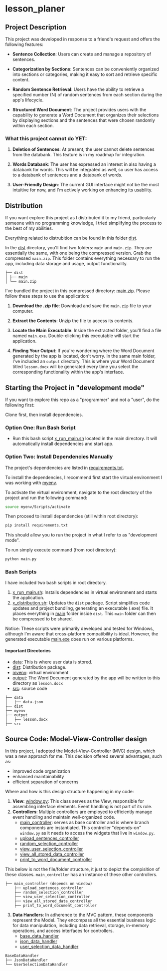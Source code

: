 # lesson_planer

## Project Description

This project was developed in response to a friend's request and offers the following features:

- **Sentence Collection**: Users can create and manage a repository of sentences.

- **Categorization by Sections**: Sentences can be conveniently organized into sections or categories, making it easy to sort and retrieve specific content.

- **Random Sentence Retrieval**: Users have the ability to retrieve a specified number (N) of random sentences from each section during the app's lifecycle.

- **Structured Word Document**: The project provides users with the capability to generate a Word Document that organizes their selections by displaying sections and the sentences that were chosen randomly within each section.


### What this project cannot do YET:

1. **Deletion of Sentences**: At present, the user cannot delete sentences from the databank. This feature is in my roadmap for integration.

2. **Words Databank**: The user has expressed an interest in also having a databank for words. This will be integrated as well, so user has access to a databank of sentences and a databank of words.

3. **User-Friendly Design**: The current GUI interface might not be the most intuitive for now, and I'm actively working on enhancing its usability.   

## Distribution

If you want explore this project as I distributed it to my friend, particularly someone with no programming knowledge, I tried simplifying the process to the best of my abilities.

Everything related to distrubition can be found in this folder [dist](./dist).

In the [dist](./dist) directory, you'll find two folders: `main` and `main.zip`. They are essentially the same, with one being the compressed version. Grab the compressed `main.zip`. This folder contains everything necessary to run the app, including data storage and usage, output functionality.

```
├── dist
│ ├── main
│ └── main.zip
```

I've bundled the project in this compressed directory: [main.zip](./dist/main.zip). Please follow these steps to use the application:

1. **Download the .zip file**: Download and save the `main.zip` file to your computer.

2. **Extract the Contents**: Unzip the file to access its contents.

3. **Locate the Main Executable**: Inside the extracted folder, you'll find a file named `main.exe`. Double-clicking this executable will start the application.

4. **Finding Your Output**: If you're wondering where the Word Document generated by the app is located, don't worry. In the same main folder, I've included an `output` directory. This is where your Word Document titled `lesson.docx` will be generated every time you select the corresponding functionality within the app's interface.
   

## Starting the Project in "development mode"

If you want to explore this repo as a "programmer" and not a "user", do the following first: 

Clone first, then install dependencies.

### Option One: Run Bash Script
- Run this bash script [x_run_main.sh](./x_run_main.sh) located in the main directory. It will automatically install dependencies and start app. 

### Option Two: Install Dependencies Manually

The project's dependencies are listed in [requirements.txt](./requirements.txt).

To install the dependencies, I recommend first start the virtual environment I was working with [myenv](./myenv).

To activate the virtual environment, navigate to the root directory of the project and run the following command:

```bash
source myenv/Scripts/activate
```
Then proceed to install dependencies (still within root directory):
```bash
pip install requirements.txt
```

This should allow you to run the project in what I refer to as "development mode".

To run simply execute command (from root directory):
```bash
python main.py
```

### Bash Scripts
I have included two bash scripts in root directory. 
1. [x_run_main.sh](./x_run_main.sh): Installs dependencies in virtual environment and starts the application.
2. [x_distribution.sh](./x_distribution.sh): Updates the `dist` package. Script simplifies code updates and project bundling, generating an executable (.exe) file. It places everything in [main](./dist/main) folder inside `dist`. This `main` folder can then be compressed to be shared.

Notice: These scripts were primarily developed and tested for Windows, although I'm aware that cross-platform compatibility is ideal. However, the generated executable [main.exe](./dist/main/main.exe) does run on various platforms.

#### Important Directories

- [data](./data): This is where user data is stored.
- [dist](./dist): Distribution package.
- [myenv](./dist): virtual environment
- [output](./output): The Word Document generated by the app will be written to this directory as `lesson.docx`
- [src](./src): source code

```
├── data
│   ├── data.json
├── dist
├── myenv
├── output
│   ├── lesson.docx
├── src
```

## Source Code: Model-View-Controller design

In this project, I adopted the Model-View-Controller (MVC) design, which was a new approach for me. This decision offered several advantages, such as:
- improved code organization
- enhanced maintainability
- efficient separation of concerns

Where and how is this design structure happening in my code:
1. **View**: [window.py](./src/window.py): This class serves as the View, responsible for assembling interface elements. Event handling is not part of its role.
2. **Controllers**: Multiple controllers are employed to efficiently manage event handling and maintain well-organized code.
     - [main_controller](./src/main_controller): serves as base controller and is where branch components are instantiated. This          controller "depends-on" `window.py` as it needs to access the widgets that live in `window.py`. 
     - [upload_sentences_controller](./src/update_sentences_controller.py)
     - [random_selection_controller](./src/random_section_controller.py)
     - [view_user_selection_controller](./src/random_section_controller.py)
     - [view_all_stored_data_controller](./src/view_all_stored_data_controller.py)
     - [print_to_word_document_controller](./src/print_to_word_document_controller.py)

This below is not the file/folder structure, it just to depict the compisition of these classes. `main_controller` has an instance of these other controllers. 
  ```
  ├── main_controller (depends on window)
      ├── upload_sentences_controller
      ├── random_selection_controller
      ├── view_user_selection_controller
      ├── view_all_stored_data_controller
      ├── print_to_word_document_controller
  ```

3. **Data Handlers**: In adherence to the MVC pattern, these components represent the Model. They encompass all the essential business logic for data manipulation, including data retrieval, storage, in-memory operations, and access interfaces for controllers.
      - [base_data_handler](base_data_handler.py)
      - [json_data_handler](json_data_handler.py)
      - [user_selection_data_handler](user_selection_data_handler.py)

```
BaseDataHandler
├── JsonDataHandler
└── UserSelectionDataHandler
```

  
  
  
       
  





